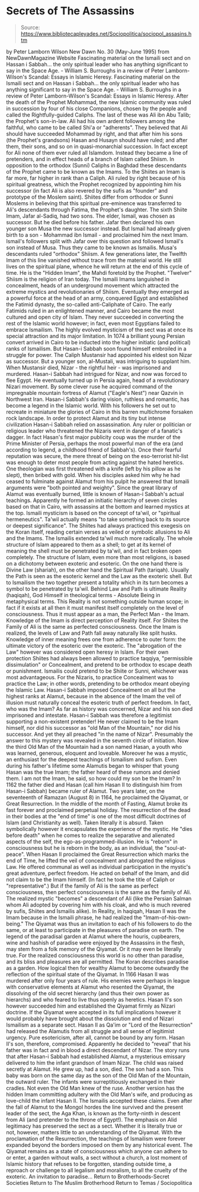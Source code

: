 # Secrets of The Assassins

> Source: https://www.bibliotecapleyades.net/Sociopolitica/sociopol_assasins.htm

by Peter Lamborn Wilson
New Dawn No. 30
(May-June 1995)
from NewDawnMagazine Website
Fascinating material on the Ismaili sect and on Hassan i Sabbah... the only spiritual leader who has anything significant to say in the Space Age. - William S. Burroughs in a review of Peter Lamborn-Wilson's Scandal: Essays in Islamic Heresy.
Fascinating material on the Ismaili sect
and on Hassan i Sabbah...
the only spiritual leader who has
anything significant to say in the Space Age. - William S. Burroughs
in a review of Peter Lamborn-Wilson's
Scandal: Essays in Islamic Heresy.
After the death of the Prophet Mohammad, the new Islamic community was ruled in succession by four of his close Companions, chosen by the people and called the Rightfully-guided Caliphs. The last of these was Ali ibn Abu Talib; the Prophet's son-in-law. Ali had his own ardent followers among the faithful, who came to be called Shi'a or "adherents".
They believed that Ali should have succeeded Mohammad by right, and that after him his sons (the Prophet's grandsons) Hasan and Husayn should have ruled; and after them, their sons, and so on in quasi-monarchial succession. In fact except for Ali none of them ever ruled all Islamdom. Instead they became a line of pretenders, and in effect heads of a branch of Islam called Shiism. In opposition to the orthodox (Sunni) Caliphs in Baghdad these descendants of the Prophet came to be known as the Imams. To the Shiites an Imam is far more, far higher in rank than a Caliph. Ali ruled by right because of his spiritual greatness, which the Prophet recognized by appointing him his successor (in fact Ali is also revered by the sufis as "founder" and prototype of the Moslem saint). Shiites differ from orthodox or Sunni Moslems in believing that this spiritual pre-eminence was transferred to Ali's descendants through Fatima, the Prophet's daughter. The sixth Shiite Imam, Jafar al-Sadiq, had two sons. The elder, Ismail, was chosen as successor. But he died before his father. Jafar then declared his own younger son Musa the new successor instead. But Ismail had already given birth to a son - Mohammad ibn Ismail - and proclaimed him the next Imam. Ismail's followers split with Jafar over this question and followed Ismail's son instead of Musa. Thus they came to be known as Ismailis. Musa's descendants ruled "orthodox" Shiism. A few generations later, the Twelfth Imam of this line vanished without trace from the material world. He still lives on the spiritual plane, whence he will return at the end of this cycle of time. He is the "Hidden Imam", the Mahdi foretold by the Prophet. "Twelver" Shiism is the religion of Iran today. The Ismaili Imams languished in concealment, heads of an underground movement which attracted the extreme mystics and revolutionaries of Shiism. Eventually they emerged as a powerful force at the head of an army, conquered Egypt and established the Fatimid dynasty, the so-called anti-Caliphate of Cairo. The early Fatimids ruled in an enlightened manner, and Cairo became the most cultured and open city of Islam. They never succeeded in converting the rest of the Islamic world however; in fact, even most Egyptians failed to embrace Ismailism. The highly evolved mysticism of the sect was at once its special attraction and its major limitation. In 1074 a brilliant young Persian convert arrived in Cairo to be inducted into the higher initiatic (and political) ranks of Ismailism.
But Hasan-i Sabbah soon found himself embroiled in a struggle for power. The Caliph Mustansir had appointed his eldest son Nizar as successor. But a younger son, al-Mustali, was intriguing to supplant him. When Mustansir died, Nizar - the rightful heir - was imprisoned and murdered. Hasan-i Sabbah had intrigued for Nizar, and now was forced to flee Egypt. He eventually turned up in Persia again, head of a revolutionary Nizari movement. By some clever ruse he acquired command of the impregnable mountain fortress of Alamut ("Eagle's Nest") near Qazvin in Northwest Iran. Hasan-i Sabbah's daring vision, ruthless and romantic, has become a legend in the Islamic world. With his followers he set out to recreate in miniature the glories of Cairo in this barren multichrome forsaken rock landscape. In order to protect Alamut and its tiny but intense civilization Hasan-i Sabbah relied on assassination. Any ruler or politician or religious leader who threatened the Nizaris went in danger of a fanatic's dagger. In fact Hasan's first major publicity coup was the murder of the Prime Minister of Persia, perhaps the most powerful man of the era (and according to legend, a childhood friend of Sabbah's). Once their fearful reputation was secure, the mere threat of being on the eso-terrorist hit-list was enough to deter most people from acting against the hated heretics. One theologian was first threatened with a knife (left by his pillow as he slept), then bribed with gold. When his disciples asked him why he had ceased to fulminate against Alamut from his pulpit he answered that Ismaili arguments were "both pointed and weighty". Since the great library of Alamut was eventually burned, little is known of Hasan-i Sabbah's actual teachings. Apparently he formed an initiatic hierarchy of seven circles based on that in Cairo, with assassins at the bottom and learned mystics at the top. Ismaili mysticism is based on the concept of ta'wil, or "spiritual hermeneutics".
Ta'wil actually means "to take something back to its source or deepest significance". The Shiites had always practiced this exegesis on the Koran itself, reading certain verses as veiled or symbolic allusions to Ali and the Imams. The Ismailis extended ta'wil much more radically. The whole structure of Islam appeared to them as a shell; to get at its kernel of meaning the shell must be penetrated by ta'wil, and in fact broken open completely. The structure of Islam, even more than most religions, is based on a dichotomy between exoteric and esoteric. On the one hand there is Divine Law (shariah), on the other hand the Spiritual Path (tariqah).
Usually the Path is seen as the esoteric kernel and the Law as the exoteric shell. But to Ismailism the two together present a totality which in its turn becomes a symbol to be penetrated by ta'wil. Behind Law and Path is ultimate Reality (haqiqah), God Himself in theological terms - Absolute Being in metaphysical terms. This Reality is not something outside human scope; in fact if it exists at all then it must manifest itself completely on the level of consciousness. Thus it must appear as a man, the Perfect Man - the Imam. Knowledge of the Imam is direct perception of Reality itself. For Shiites the Family of Ali is the same as perfected consciousness. Once the Imam is realized, the levels of Law and Path fall away naturally like split husks. Knowledge of inner meaning frees one from adherence to outer form: the ultimate victory of the esoteric over the exoteric. The "abrogation of the Law" however was considered open heresy in Islam. For their own protection Shiites had always been allowed to practice taqqiya, "permissible dissimulation" or Concealment, and pretend to be orthodox to escape death or punishment. Ismailis could pretend to be Shiite or Sunni, whichever was most advantageous. For the Nizaris, to practice Concealment was to practice the Law; in other words, pretending to be orthodox meant obeying the Islamic Law. Hasan-i Sabbah imposed Concealment on all but the highest ranks at Alamut, because in the absence of the Imam the veil of illusion must naturally conceal the esoteric truth of perfect freedom. In fact, who was the Imam?
As far as history was concerned, Nizar and his son died imprisoned and intestate.
Hasan-i Sabbah was therefore a legitimist supporting a non-existent pretender! He never claimed to be the Imam himself, nor did his successor as "old Man of the Mountain," nor did his successor. And yet they all preached "in the name of Nizar". Presumably the answer to this mystery was revealed in the seventh circle of initiation. Now the third Old Man of the Mountain had a son named Hasan, a youth who was learned, generous, eloquent and loveable. Moreover he was a mystic, an enthusiast for the deepest teachings of Ismailism and sufism. Even during his father's lifetime some Alamutis began to whisper that young Hasan was the true Imam; the father heard of these rumors and denied them.
I am not the Imam, he said, so how could my son be the Imam? In 1162 the father died and Hasan (call him Hasan II to distinguish him from Hasan-i Sabbah) became ruler of Alamut. Two years later, on the seventeenth of Ramazan (August 8) in 1164, he proclaimed the Qiyamat, or Great Resurrection. In the middle of the month of Fasting, Alamut broke its fast forever and proclaimed perpetual holiday. The resurrection of the dead in their bodies at the "end of time" is one of the most difficult doctrines of Islam (and Christianity as well). Taken literally it is absurd. Taken symbolically however it encapsulates the experience of the mystic.
He "dies before death" when he comes to realize the separative and alienated aspects of the self, the ego-as-programmed-illusion. He is "reborn" in consciousness but he is reborn in the body, as an individual, the "soul-at-peace". When Hasan II proclaimed the Great Resurrection which marks the end of Time, he lifted the veil of concealment and abrogated the religious Law. He offered communal as well as individual participation in the mystic's great adventure, perfect freedom. He acted on behalf of the Imam, and did not claim to be the Imam himself. (In fact he took the title of Caliph or "representative".) But if the family of Ali is the same as perfect consciousness, then perfect consciousness is the same as the family of Ali. The realized mystic "becomes" a descendant of Ali (like the Persian Salman whom Ali adopted by covering him with his cloak, and who is much revered by sufis, Shiites and Ismailis alike). In Reality, in haqiqah, Hasan II was the Imam because in the Ismaili phrase, he had realized the "Imam-of-his-own-being." The Qiyamat was thus an invitation to each of his followers to do the same, or at least to participate in the pleasures of paradise on earth. The legend of the paradisal garden at Alamut where the houris, cupbearers, wine and hashish of paradise were enjoyed by the Assassins in the flesh, may stem from a folk memory of the Qiyamat. Or it may even be literally true. For the realized consciousness this world is no other than paradise, and its bliss and pleasures are all permitted.
The Koran describes paradise as a garden. How logical then for wealthy Alamut to become outwardly the reflection of the spiritual state of the Qiyamat. In 1166 Hasan II was murdered after only four years of rule. His enemies were perhaps in league with conservative elements at Alamut who resented the Qiyamat, the dissolving of the old secret hierarchy (and thus their own power as hierarchs) and who feared to live thus openly as heretics. Hasan II's son however succeeded him and established the Qiyamat firmly as Nizari doctrine. If the Qiyamat were accepted in its full implications however it would probably have brought about the dissolution and end of Nizari Ismailism as a separate sect. Hasan II as Qa'im or "Lord of the Resurrection" had released the Alamutis from all struggle and all sense of legitimist urgency. Pure esotericism, after all, cannot be bound by any form. Hasan II's son, therefore, compromised. Apparently he decided to "reveal" that his father was in fact and in blood a direct descendant of Nizar. The story runs that after Hasan-i Sabbah had established Alamut, a mysterious emissary delivered to him the infant grandson of Imam Nizar. The child was raised secretly at Alamut.
He grew up, had a son, died. The son had a son. This baby was born on the same day as the son of the Old Man of the Mountain, the outward ruler. The infants were surreptitiously exchanged in their cradles. Not even the Old Man knew of the ruse. Another version has the hidden Imam committing adultery with the Old Man's wife, and producing as love-child the infant Hasan II. The Ismailis accepted these claims.
Even after the fall of Alamut to the Mongol hordes the line survived and the present leader of the sect, the Aga Khan, is known as the forty-ninth in descent from Ali (and pretender to the throne of Egypt!). The emphasis on Alid legitimacy has preserved the sect as a sect. Whether it is literally true or not, however, matters little to an understanding of the Qiyamat. With the proclamation of the Resurrection, the teachings of Ismailism were forever expanded beyond the borders imposed on them by any historical event.
The Qiyamat remains as a state of consciousness which anyone can adhere to or enter, a garden without walls, a sect without a church, a lost moment of Islamic history that refuses to be forgotten, standing outside time, a reproach or challenge to all legalism and moralism, to all the cruelty of the exoteric.
An invitation to paradise...
Return to Brotherhoods-Secret Societies
Return to The Muslim Brotherhood
Return to Temas / Sociopolitica
